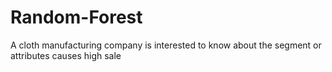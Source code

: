 # Random-Forest
A cloth manufacturing company is interested to know about the segment or attributes causes high sale
